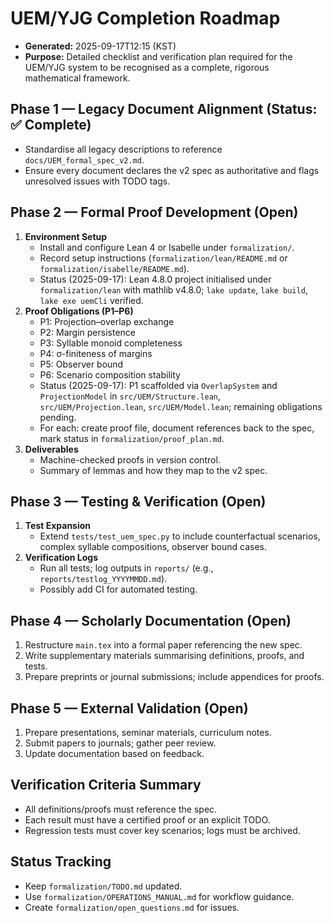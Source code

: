 # UEM/YJG Completion Roadmap
- **Generated:** 2025-09-17T12:15 (KST)
- **Purpose:** Detailed checklist and verification plan required for the UEM/YJG system to be recognised as a complete, rigorous mathematical framework.

## Phase 1 — Legacy Document Alignment (Status: ✅ Complete)
- Standardise all legacy descriptions to reference `docs/UEM_formal_spec_v2.md`.
- Ensure every document declares the v2 spec as authoritative and flags unresolved issues with TODO tags.

## Phase 2 — Formal Proof Development (Open)
1. **Environment Setup**
   - Install and configure Lean 4 or Isabelle under `formalization/`.
   - Record setup instructions (`formalization/lean/README.md` or `formalization/isabelle/README.md`).
   - Status (2025-09-17): Lean 4.8.0 project initialised under `formalization/lean` with mathlib v4.8.0; `lake update`, `lake build`, `lake exe uemCli` verified.
2. **Proof Obligations (P1–P6)**
   - P1: Projection–overlap exchange
   - P2: Margin persistence
   - P3: Syllable monoid completeness
   - P4: σ-finiteness of margins
   - P5: Observer bound
   - P6: Scenario composition stability
   - Status (2025-09-17): P1 scaffolded via `OverlapSystem` and `ProjectionModel` in `src/UEM/Structure.lean`, `src/UEM/Projection.lean`, `src/UEM/Model.lean`; remaining obligations pending.
   - For each: create proof file, document references back to the spec, mark status in `formalization/proof_plan.md`.
3. **Deliverables**
   - Machine-checked proofs in version control.
   - Summary of lemmas and how they map to the v2 spec.

## Phase 3 — Testing & Verification (Open)
1. **Test Expansion**
   - Extend `tests/test_uem_spec.py` to include counterfactual scenarios, complex syllable compositions, observer bound cases.
2. **Verification Logs**
   - Run all tests; log outputs in `reports/` (e.g., `reports/testlog_YYYYMMDD.md`).
   - Possibly add CI for automated testing.

## Phase 4 — Scholarly Documentation (Open)
1. Restructure `main.tex` into a formal paper referencing the new spec.
2. Write supplementary materials summarising definitions, proofs, and tests.
3. Prepare preprints or journal submissions; include appendices for proofs.

## Phase 5 — External Validation (Open)
1. Prepare presentations, seminar materials, curriculum notes.
2. Submit papers to journals; gather peer review.
3. Update documentation based on feedback.

## Verification Criteria Summary
- All definitions/proofs must reference the spec.
- Each result must have a certified proof or an explicit TODO.
- Regression tests must cover key scenarios; logs must be archived.

## Status Tracking
- Keep `formalization/TODO.md` updated.
- Use `formalization/OPERATIONS_MANUAL.md` for workflow guidance.
- Create `formalization/open_questions.md` for issues.

